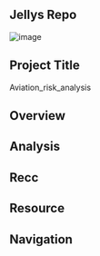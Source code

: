 ## Jellys Repo
![image](https://github.com/ermiyas-sidama/testrepo2/assets/160514617/c0408078-e1f9-4e49-82a8-e89b155d747d)

## Project Title
Aviation_risk_analysis

## Overview

## Analysis

## Recc

## Resource


## Navigation
